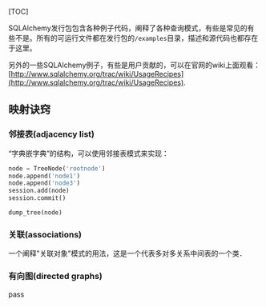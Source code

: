 [TOC]

SQLAlchemy发行包包含各种例子代码，阐释了各种查询模式，有些是常见的有些不是。所有的可运行文件都在发行包的`/examples`目录，描述和源代码也都存在于这里。

另外的一些SQLAlchemy例子，有些是用户贡献的，可以在官网的wiki上面观看：[http://www.sqlalchemy.org/trac/wiki/UsageRecipes](http://www.sqlalchemy.org/trac/wiki/UsageRecipes).

## 映射诀窍

### 邻接表(adjacency list)

“字典嵌字典”的结构，可以使用邻接表模式来实现：

```python
node = TreeNode('rootnode')
node.append('node1')
node.append('node3')
session.add(node)
session.commit()

dump_tree(node)
```

### 关联(associations)

一个阐释"关联对象"模式的用法，这是一个代表多对多关系中间表的一个类．

### 有向图(directed graphs)

pass
